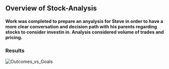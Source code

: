 ## Overview of Stock-Analysis
#### Work was completed to prepare an anyalysis for Steve in order to have a more clear conversation and decision path with his parents regarding stocks to consider investin in. Analysis considered volume of trades and pricing. 

### Results
![Outcomes_vs_Goals](https://user-images.githubusercontent.com/96299861/147490151-6fa03aea-285a-4438-8f2c-dda59d3ebb12.png)
